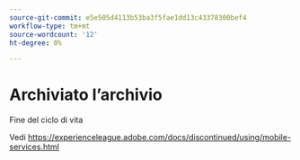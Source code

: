 ```yaml
---
source-git-commit: e5e505d4113b53ba3f5fae1dd13c43378300bef4
workflow-type: tm+mt
source-wordcount: '12'
ht-degree: 0%

---
```

# Archiviato l’archivio

Fine del ciclo di vita

Vedi https://experienceleague.adobe.com/docs/discontinued/using/mobile-services.html
